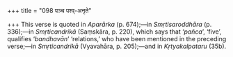 +++
title = "098 पञ्च पश्व्-अनृते"

+++
This verse is quoted in *Aparārka* (p. 674);—in *Smṛtisaroddhāra* (p.
336);—in *Smṛticandrikā* (Saṃskāra, p. 220), which says that ‘*pañca*’,
‘five’, qualifies ‘*bandhavān*’ ‘relations,’ who have been mentioned in
the preceding verse;—in *Smṛticandrikā* (Vyavahāra, p. 205);—and in
*Kṛtyakalpataru* (35b).


